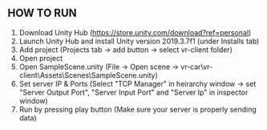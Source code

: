 ## HOW TO RUN
1. Download Unity Hub (https://store.unity.com/download?ref=personal)
2. Launch Unity Hub and install Unity version 2019.3.7f1 (under Installs tab)
3. Add project (Projects tab -> add button -> select vr-client folder)
4. Open project
5. Open SampleScene.unity (File -> Open scene -> vr-car\vr-client\Assets\Scenes\SampleScene.unity)
6. Set server IP & Ports (Select "TCP Manager" in heirarchy window -> set "Server Output Port", "Server Input Port" and "Server Ip" in inspector window)
7. Run by pressing play button (Make sure your server is properly sending data)